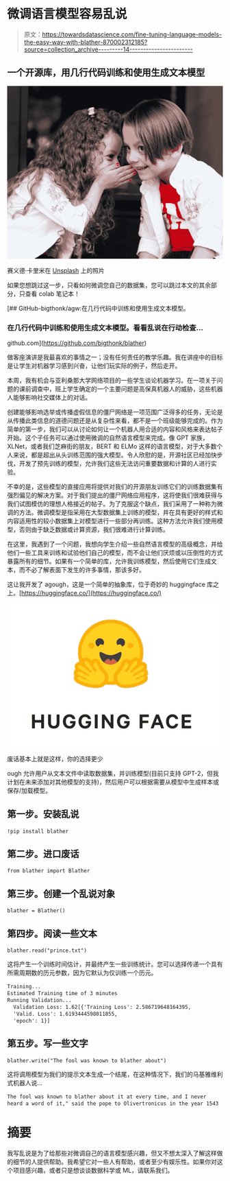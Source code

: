 # 微调语言模型容易乱说

> 原文：<https://towardsdatascience.com/fine-tuning-language-models-the-easy-way-with-blather-870002312185?source=collection_archive---------14----------------------->

## 一个开源库，用几行代码训练和使用生成文本模型

![](img/487907277ca07d7bdbd110371a93d9ba.png)

赛义德·卡里米在 [Unsplash](https://unsplash.com?utm_source=medium&utm_medium=referral) 上的照片

如果您想跳过这一步，只看如何微调您自己的数据集，您可以跳过本文的其余部分，只查看 colab 笔记本！

[](https://github.com/bigthonk/blather) [## GitHub-bigthonk/agw:在几行代码中训练和使用生成文本模型。

### 在几行代码中训练和使用生成文本模型。看看乱说在行动检查…

github.com](https://github.com/bigthonk/blather) 

做客座演讲是我最喜欢的事情之一；没有任何责任的教学乐趣。我在讲座中的目标是让学生对机器学习感到兴奋，让他们玩实际的例子，然后走开。

本周，我有机会与亚利桑那大学网络项目的一些学生谈论机器学习。在一项关于问题的课前调查中，班上学生确定的一个主要问题是高保真机器人的威胁，这些机器人能够影响社交媒体上的对话。

创建能够影响选举或传播虚假信息的僵尸网络是一项范围广泛得多的任务，无论是从传播此类信息的道德问题还是从复杂性来看，都不是一个班级能够完成的。作为简单的第一步，我们可以从讨论如何让一个机器人用合适的内容和风格来表达帖子开始。这个子任务可以通过使用微调的自然语言模型来完成。像 GPT 家族，XLNet，或者我们芝麻街的朋友，BERT 和 ELMo 这样的语言模型，对于大多数个人来说，都是超出从头训练范围的强大模型。令人欣慰的是，开源社区已经加快步伐，开发了预先训练的模型，允许我们这些无法访问重要数据和计算的人进行实验。

不幸的是，这些模型的直接应用将提供对我们的开源朋友训练它们的训练数据集有强烈偏见的解决方案。对于我们提出的僵尸网络应用程序，这将使我们很难获得与我们试图模仿的理想人格接近的帖子。为了克服这个缺点，我们采用了一种称为微调的方法。微调模型是指采用在大型数据集上训练的模型，并在具有更好的样式和内容适用性的较小数据集上对模型进行一些部分再训练。这种方法允许我们使用模型，否则由于缺乏数据或计算资源，我们很难进行计算训练。

在这里，我遇到了一个问题，我想向学生介绍一些自然语言模型的高级概念，并给他们一些工具来训练和试验他们自己的模型，而不会让他们厌烦或以压倒性的方式暴露所有的细节。如果有一个简单的库，允许我训练模型，然后使用它们生成文本，而不必了解表面下发生的许多事情，那该多好。

这让我开发了 agough，这是一个简单的抽象库，位于奇妙的 huggingface 库之上。[https://huggingface.co/](https://huggingface.co/)

![](img/567d5c108668ee38ad6e9b832d067335.png)

废话基本上就是这样，你的选择更少

ough 允许用户从文本文件中读取数据集，并训练模型(目前只支持 GPT-2，但我计划在未来添加对其他模型的支持)，然后用户可以根据需要从模型中生成样本或保存/加载模型。

## 第一步。安装乱说

```
!pip install blather
```

## 第二步。进口废话

```
from blather import Blather
```

## 第三步。创建一个乱说对象

```
blather = Blather()
```

## 第四步。阅读一些文本

```
blather.read("prince.txt")
```

这将产生一个训练时间估计，并最终产生一些训练统计。您可以选择传递一个具有所需周期数的历元参数，因为它默认为仅训练一个历元。

```
Training...
Estimated Training time of 3 minutes 
Running Validation...
  Validation Loss: 1.62[{'Training Loss': 2.586719648164395,
  'Valid. Loss': 1.6193444598011855,
  'epoch': 1}]
```

## 第五步。写一些文字

```
blather.write("The fool was known to blather about")
```

这将调用模型为我们的提示文本生成一个结尾，在这种情况下，我们的马基雅维利式机器人说…

```
The fool was known to blather about it at every time, and I never heard a word of it," said the pope to Olivertronicus in the year 1543
```

# 摘要

我写乱说是为了给那些对微调自己的语言模型感兴趣，但又不想太深入了解这样做的细节的人提供帮助。我希望它对一些人有帮助，或者至少有娱乐性。如果你对这个项目感兴趣，或者只是想谈谈数据科学或 ML，请联系我们。